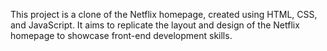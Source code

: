This project is a clone of the Netflix homepage, created using HTML, CSS, and JavaScript. It aims to replicate the layout and design of the Netflix homepage to showcase front-end development skills.
